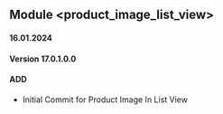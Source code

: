 ## Module <product_image_list_view>

#### 16.01.2024
#### Version 17.0.1.0.0
#### ADD

- Initial Commit for Product Image In List View
